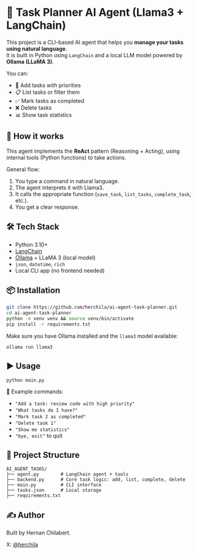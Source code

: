 # 🤖 Task Planner AI Agent (Llama3 + LangChain)

This project is a CLI-based AI agent that helps you **manage your tasks using natural language**.  
It is built in Python using `LangChain` and a local LLM model powered by **Ollama (LLaMA 3)**.

You can:
- 📝 Add tasks with priorities
- 📋 List tasks or filter them
- ✅ Mark tasks as completed
- ❌ Delete tasks
- 📊 Show task statistics

## 🚀 How it works

This agent implements the **ReAct** pattern (Reasoning + Acting), using internal tools (Python functions) to take actions.

General flow:
1. You type a command in natural language.
2. The agent interprets it with Llama3.
3. It calls the appropriate function (`save_task`, `list_tasks`, `complete_task`, etc.).
4. You get a clear response.

## 🛠️ Tech Stack

- Python 3.10+
- [LangChain](https://www.langchain.com/)
- [Ollama](https://ollama.com/) + LLaMA 3 (local model)
- `json`, `datetime`, `rich`
- Local CLI app (no frontend needed)

## 📦 Installation

```bash
git clone https://github.com/herchila/ai-agent-task-planner.git
cd ai-agent-task-planner
python -m venv venv && source venv/bin/activate
pip install -r requirements.txt
```

Make sure you have Ollama installed and the `llama3` model available:

```bash
ollama run llama3
```

## ▶️ Usage

```bash
python main.py
```

🧠 Example commands:

- `"Add a task: review code with high priority"`
- `"What tasks do I have?"`
- `"Mark task 2 as completed"`
- `"Delete task 1"`
- `"Show me statistics"`
- `"bye, exit"` to quit

## 📁 Project Structure

```
AI_AGENT_TASKS/
├── agent.py        # LangChain agent + tools
├── backend.py      # Core task logic: add, list, complete, delete
├── main.py         # CLI interface
├── tasks.json      # Local storage
├── requirements.txt
```

## ✍️ Author

Built by Hernan Chilabert.

X: [@herchila](https://x.com/herchila)
